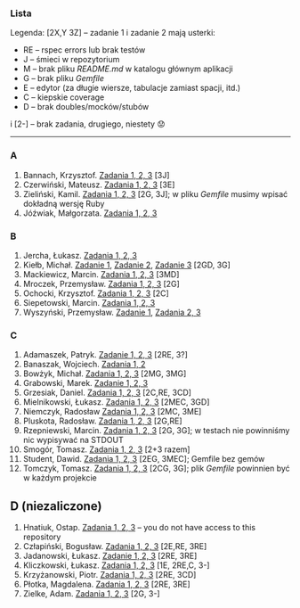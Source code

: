 ### Lista

Legenda: [2X,Y 3Z] – zadanie 1 i zadanie 2 mają usterki:

* RE – rspec errors lub brak testów
* J – śmieci w repozytorium
* M – brak pliku *README.md* w katalogu głównym aplikacji
* G – brak pliku *Gemfile*
* E – edytor (za długie wiersze, tabulacje zamiast spacji, itd.)
* C – kiepskie coverage
* D – brak doubles/mocków/stubów

i [2-] – brak zadania, drugiego, niestety :worried:

----

### A

1. Bannach, Krzysztof. [Zadania 1, 2, 3](https://bitbucket.org/kbannach/programy-ruby/src/master) [3J]
1. Czerwiński, Mateusz. [Zadania 1, 2, 3](https://github.com/mtczerwinski/testing-ruby) [3E]
1. Zieliński, Kamil. [Zadania 1, 2, 3](https://bitbucket.org/Ziela/testowanieaplikacjiruby/) [2G, 3J]; w pliku *Gemfile* musimy wpisać dokładną wersję Ruby
1. Jóźwiak, Małgorzata. [Zadania 1, 2, 3](https://bitbucket.org/mjozwia/ruby/src)


### B

1. Jercha, Łukasz. [Zadania 1, 2, 3](https://github.com/ljercha/testowanie-w-ruby)
1. Kiełb, Michał. [Zadanie 1](https://bitbucket.org/mkielb/ruby-labs/src/master/exercise-1/), [Zadanie 2](https://bitbucket.org/mkielb/ruby-labs/src/master/exercise-2/), [Zadanie 3](https://bitbucket.org/mkielb/ruby-labs/src/master/exercise-3/) [2GD, 3G]
1. Mackiewicz, Marcin. [Zadania 1, 2, 3](https://bitbucket.org/mmackiewicz2/ruby) [3MD]
1. Mroczek, Przemysław. [Zadania 1, 2, 3](https://github.com/pmroczek/testowanie_repo) [2G]
1. Ochocki, Krzysztof. [Zadania 1, 2, 3](https://github.com/kochocki/ruby/) [2C]
1. Siepetowski, Marcin. [Zadania 1, 2, 3](https://bitbucket.org/siepet/rubyrubyruby/src)
1. Wyszyński, Przemysław. [Zadanie 1](https://github.com/pwyszynski/ruby-tuts/blob/master/tutorial.md), [Zadania 2, 3](https://github.com/pwyszynski/sequence)


### C

1. Adamaszek, Patryk. [Zadanie 1, 2, 3](https://bitbucket.org/padamaszek/ruby-testowanie) [2RE, 3?]
1. Banaszak, Wojciech. [Zadania 1, 2](https://bitbucket.org/wbanaszak/github/)
1. Bowżyk, Michał. [Zadania 1, 2, 3](https://bitbucket.org/PotworZlyBardzo/ruby/src) [2MG, 3MG]
1. Grabowski, Marek. [Zadanie 1, 2, 3](https://bitbucket.org/Grabarzstg/ruby/src)
1. Grzesiak, Daniel. [Zadania 1, 2, 3](https://bitbucket.org/dgrzesiak/ruby_testowanie/src/) [2C,RE, 3CD]
1. Mielnikowski, Łukasz. [Zadania 1, 2, 3](https://github.com/Whetold/RubyStuff) [2MEC, 3GD]
1. Niemczyk, Radosław [Zadania 1, 2, 3](https://github.com/Nemeczek/TestowanieRubyUG) [2MC, 3ME]
1. Pluskota, Radosław. [Zadania 1, 2, 3](https://github.com/rpluskota/rubytestinglab2014) [2G,RE]
1. Rzepniewski, Marcin. [Zadania 1, 2, 3](https://bitbucket.org/mrzepniewski/ruby/src) [2G, 3G]; w testach nie powinniśmy nic wypisywać na STDOUT
1. Smogór, Tomasz. [Zadania 1, 2, 3](https://bitbucket.org/tsmogor/ruby/overview) [2+3 razem]
1. Student, Dawid. [Zadania 1, 2, 3](https://bitbucket.org/darthvid/ruby-ug/) [2EG, 3MEC]; Gemfile bez gemów
1. Tomczyk, Tomasz. [Zadania 1, 2, 3](https://github.com/tomaszte/testowanie-aplikacji-ruby) [2CG, 3G]; plik *Gemfile* powinnien być w każdym projekcie


## D (niezaliczone)

1. Hnatiuk, Ostap. [Zadania 1, 2, 3](https://bitbucket.org/ohnatiuk/ruby) – you do not have access to this repository
1. Człapiński, Bogusław. [Zadania 1, 2, 3](https://bitbucket.org/bczlapinski/ruby) [2E,RE, 3RE]
1. Jadanowski, Łukasz. [Zadanie 1, 2, 3](https://bitbucket.org/ljadanowski/ruby/) [2RE, 3RE]
1. Kliczkowski, Łukasz. [Zadania 1, 2, 3](https://bitbucket.org/lkliczkowski/ruby) [1E, 2RE,C, 3-]
1. Krzyżanowski, Piotr. [Zadania 1, 2, 3](https://bitbucket.org/Pietter/ruby) [2RE, 3CD]
1. Płotka, Magdalena. [Zadania 1, 2, 3](https://bitbucket.org/zoraidamp/ruby) [2RE, 3RE]
1. Zielke, Adam. [Zadania 1, 2, 3](https:bitbucket.org/Festerski/ruby) [2G, 3-]
